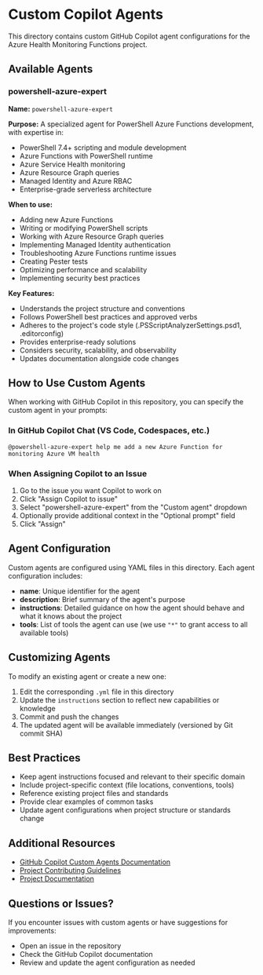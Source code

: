 # Custom Copilot Agents

This directory contains custom GitHub Copilot agent configurations for the Azure Health Monitoring Functions project.

## Available Agents

### powershell-azure-expert

**Name:** `powershell-azure-expert`

**Purpose:** A specialized agent for PowerShell Azure Functions development, with expertise in:
- PowerShell 7.4+ scripting and module development
- Azure Functions with PowerShell runtime
- Azure Service Health monitoring
- Azure Resource Graph queries
- Managed Identity and Azure RBAC
- Enterprise-grade serverless architecture

**When to use:**
- Adding new Azure Functions
- Writing or modifying PowerShell scripts
- Working with Azure Resource Graph queries
- Implementing Managed Identity authentication
- Troubleshooting Azure Functions runtime issues
- Creating Pester tests
- Optimizing performance and scalability
- Implementing security best practices

**Key Features:**
- Understands the project structure and conventions
- Follows PowerShell best practices and approved verbs
- Adheres to the project's code style (.PSScriptAnalyzerSettings.psd1, .editorconfig)
- Provides enterprise-ready solutions
- Considers security, scalability, and observability
- Updates documentation alongside code changes

## How to Use Custom Agents

When working with GitHub Copilot in this repository, you can specify the custom agent in your prompts:

### In GitHub Copilot Chat (VS Code, Codespaces, etc.)

```
@powershell-azure-expert help me add a new Azure Function for monitoring Azure VM health
```

### When Assigning Copilot to an Issue

1. Go to the issue you want Copilot to work on
2. Click "Assign Copilot to issue"
3. Select "powershell-azure-expert" from the "Custom agent" dropdown
4. Optionally provide additional context in the "Optional prompt" field
5. Click "Assign"

## Agent Configuration

Custom agents are configured using YAML files in this directory. Each agent configuration includes:

- **name**: Unique identifier for the agent
- **description**: Brief summary of the agent's purpose
- **instructions**: Detailed guidance on how the agent should behave and what it knows about the project
- **tools**: List of tools the agent can use (we use `"*"` to grant access to all available tools)

## Customizing Agents

To modify an existing agent or create a new one:

1. Edit the corresponding `.yml` file in this directory
2. Update the `instructions` section to reflect new capabilities or knowledge
3. Commit and push the changes
4. The updated agent will be available immediately (versioned by Git commit SHA)

## Best Practices

- Keep agent instructions focused and relevant to their specific domain
- Include project-specific context (file locations, conventions, tools)
- Reference existing project files and standards
- Provide clear examples of common tasks
- Update agent configurations when project structure or standards change

## Additional Resources

- [GitHub Copilot Custom Agents Documentation](https://docs.github.com/en/copilot/reference/custom-agents-configuration)
- [Project Contributing Guidelines](../../CONTRIBUTING.md)
- [Project Documentation](../../docs/)

## Questions or Issues?

If you encounter issues with custom agents or have suggestions for improvements:
- Open an issue in the repository
- Check the GitHub Copilot documentation
- Review and update the agent configuration as needed
